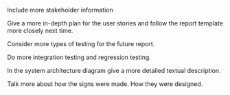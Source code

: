 Include more stakeholder information

Give a more in-depth plan for the user stories and follow the report template more closely next time.

Consider more types of testing for the future report.

Do more integration testing and regression testing.

In the system architecture diagram give a more detailed textual description.

Talk more about how the signs were made. How they were designed.